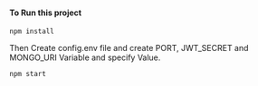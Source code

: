#### To Run this project 
```
npm install
```

Then Create config.env file and create PORT, JWT_SECRET and MONGO_URI Variable and specify Value.

```
npm start
```
